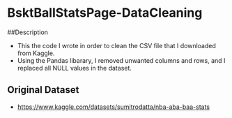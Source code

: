 # BsktBallStatsPage-DataCleaning

##Description
* This the code I wrote in order to clean the CSV file that I downloaded from Kaggle.
* Using the Pandas libarary, I removed unwanted columns and rows, and I replaced all NULL values in the dataset.


## Original Dataset
* https://www.kaggle.com/datasets/sumitrodatta/nba-aba-baa-stats






